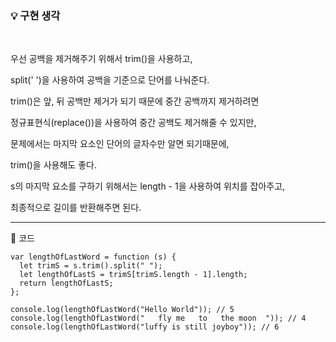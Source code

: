 ### 💡 구현 생각

<br>

우선 공백을 제거해주기 위해서 trim()을 사용하고,

split(' ')을 사용하여 공백을 기준으로 단어를 나눠준다.

trim()은 앞, 뒤 공백만 제거가 되기 때문에 중간 공백까지 제거하려면

정규표현식(replace())을 사용하여 중간 공백도 제거해줄 수 있지만,

문제에서는 마지막 요소인 단어의 글자수만 알면 되기때문에,

trim()을 사용해도 좋다.

s의 마지막 요소를 구하기 위해서는 length - 1을 사용하여 위치를 잡아주고,

최종적으로 길이를 반환해주면 된다.

<hr>

🔻 코드

```
var lengthOfLastWord = function (s) {
  let trimS = s.trim().split(" ");
  let lengthOfLastS = trimS[trimS.length - 1].length;
  return lengthOfLastS;
};

console.log(lengthOfLastWord("Hello World")); // 5
console.log(lengthOfLastWord("   fly me   to   the moon  ")); // 4
console.log(lengthOfLastWord("luffy is still joyboy")); // 6

```
